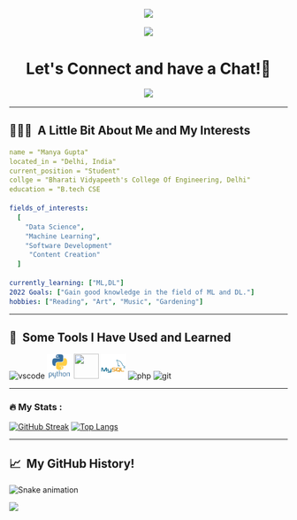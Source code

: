 <p align="center">
  <img src="https://media.giphy.com/media/M9gbBd9nbDrOTu1Mqx/giphy.gif" width="100"/>
</p>
<p align="center">
  <img src="https://capsule-render.vercel.app/api?type=waving&color=timeGradient&fontColor=000000&text=Hello!👩‍💻&height=100&section=header"/>
</p>

<h1 align="center">
  Let's Connect and have a Chat!💬
</h1>

<p align="center">
<a href="https://www.linkedin.com/in/manya-gupta-088138227/">
  <img height="50" src="https://user-images.githubusercontent.com/46517096/166973395-19676cd8-f8ec-4abf-83ff-da8243505b82.png"/>
</a>
</p>


---

<h2> 👨🏻‍💻 &nbsp;A Little Bit About Me and My Interests</h2>

```yaml
name = "Manya Gupta"
located_in = "Delhi, India"
current_position = "Student"
collge = "Bharati Vidyapeeth's College Of Engineering, Delhi" 
education = "B.tech CSE

fields_of_interests:
  [
    "Data Science",
    "Machine Learning",
    "Software Development"
     "Content Creation"
  ]
  
currently_learning: ["ML,DL"]
2022 Goals: ["Gain good knowledge in the field of ML and DL."]
hobbies: ["Reading", "Art", "Music", "Gardening"]
```
  
--- 

<h2> 🚀 &nbsp;Some Tools I Have Used and Learned</h2>
<p align="left">
<img src="https://cdn.jsdelivr.net/gh/devicons/devicon/icons/vscode/vscode-original.svg" alt="vscode" width="45" height="45"/>
<img src="https://raw.githubusercontent.com/devicons/devicon/master/icons/python/python-original-wordmark.svg" alt="python" width="45" height="45" />
<img src="https://cdn.jsdelivr.net/gh/devicons/devicon/icons/cplusplus/cplusplus-original.svg" width="45" height="45"/>
<img src="https://raw.githubusercontent.com/devicons/devicon/master/icons/mysql/mysql-original-wordmark.svg" alt="mysql" width="45" height="45" />
<img src="https://cdn.jsdelivr.net/gh/devicons/devicon/icons/php/php-original.svg" alt="php" width="45" height="45"/>       
<img src="https://cdn.jsdelivr.net/gh/devicons/devicon/icons/git/git-original.svg" alt="git" width="45" height="45"/>  
</p>

---

### :fire: My Stats :
[![GitHub Streak](http://github-readme-streak-stats.herokuapp.com?user=Manya-tech&theme=dark&background=000000)](https://git.io/streak-stats)
[![Top Langs](https://github-readme-stats.vercel.app/api/top-langs/?username=Manya-tech&layout=compact&theme=vision-friendly-dark)](https://github.com/anuraghazra/github-readme-stats)

---

<h2> 📈 &nbsp;My GitHub History!</h2>

![Snake animation](https://github.com/Manya-tech/Manya-tech/blob/output/github-contribution-grid-snake.svg)
  
<p align="left">
  <img src="https://capsule-render.vercel.app/api?type=waving&color=gradient&height=100&section=footer"/>
</p>
